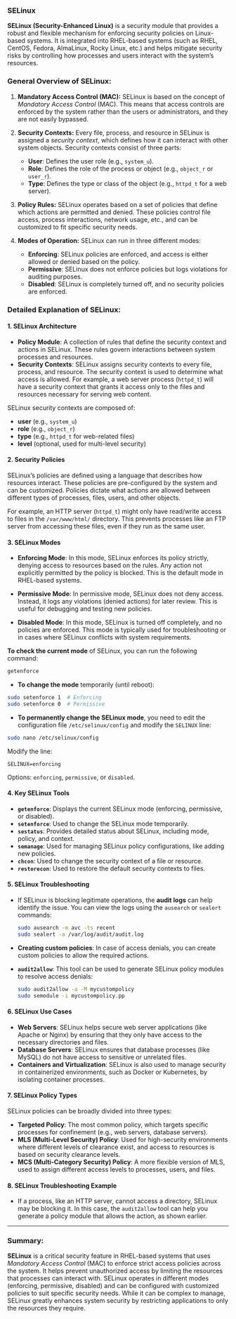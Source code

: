 ### SELinux

**SELinux (Security-Enhanced Linux)** is a security module that provides a robust and flexible mechanism for enforcing security policies on Linux-based systems. It is integrated into RHEL-based systems (such as RHEL, CentOS, Fedora, AlmaLinux, Rocky Linux, etc.) and helps mitigate security risks by controlling how processes and users interact with the system’s resources.

### General Overview of SELinux:

1. **Mandatory Access Control (MAC):**
   SELinux is based on the concept of *Mandatory Access Control* (MAC). This means that access controls are enforced by the system rather than the users or administrators, and they are not easily bypassed.

2. **Security Contexts:**
   Every file, process, and resource in SELinux is assigned a *security context*, which defines how it can interact with other system objects. Security contexts consist of three parts:
   - **User**: Defines the user role (e.g., `system_u`).
   - **Role**: Defines the role of the process or object (e.g., `object_r` or `user_r`).
   - **Type**: Defines the type or class of the object (e.g., `httpd_t` for a web server).

3. **Policy Rules:**
   SELinux operates based on a set of policies that define which actions are permitted and denied. These policies control file access, process interactions, network usage, etc., and can be customized to fit specific security needs.

4. **Modes of Operation:**
   SELinux can run in three different modes:
   - **Enforcing**: SELinux policies are enforced, and access is either allowed or denied based on the policy.
   - **Permissive**: SELinux does not enforce policies but logs violations for auditing purposes.
   - **Disabled**: SELinux is completely turned off, and no security policies are enforced.

### Detailed Explanation of SELinux:

#### 1. **SELinux Architecture**

   - **Policy Module**: A collection of rules that define the security context and actions in SELinux. These rules govern interactions between system processes and resources.
   - **Security Contexts**: SELinux assigns security contexts to every file, process, and resource. The security context is used to determine what access is allowed. For example, a web server process (`httpd_t`) will have a security context that grants it access only to the files and resources necessary for serving web content.

   SELinux security contexts are composed of:
   - **user** (e.g., `system_u`)
   - **role** (e.g., `object_r`)
   - **type** (e.g., `httpd_t` for web-related files)
   - **level** (optional, used for multi-level security)

#### 2. **Security Policies**

   SELinux’s policies are defined using a language that describes how resources interact. These policies are pre-configured by the system and can be customized. Policies dictate what actions are allowed between different types of processes, files, users, and other objects.

   For example, an HTTP server (`httpd_t`) might only have read/write access to files in the `/var/www/html/` directory. This prevents processes like an FTP server from accessing these files, even if they run as the same user.

#### 3. **SELinux Modes**

   - **Enforcing Mode**: In this mode, SELinux enforces its policy strictly, denying access to resources based on the rules. Any action not explicitly permitted by the policy is blocked. This is the default mode in RHEL-based systems.
   
   - **Permissive Mode**: In permissive mode, SELinux does not deny access. Instead, it logs any violations (denied actions) for later review. This is useful for debugging and testing new policies.
   
   - **Disabled Mode**: In this mode, SELinux is turned off completely, and no policies are enforced. This mode is typically used for troubleshooting or in cases where SELinux conflicts with system requirements.

   **To check the current mode** of SELinux, you can run the following command:
   ```bash
   getenforce
   ```

   - **To change the mode** temporarily (until reboot):
   ```bash
   sudo setenforce 1  # Enforcing
   sudo setenforce 0  # Permissive
   ```

   - **To permanently change the SELinux mode**, you need to edit the configuration file `/etc/selinux/config` and modify the `SELINUX` line:
   ```bash
   sudo nano /etc/selinux/config
   ```
   Modify the line:
   ```plaintext
   SELINUX=enforcing
   ```
   Options: `enforcing`, `permissive`, or `disabled`.

#### 4. **Key SELinux Tools**

   - **`getenforce`**: Displays the current SELinux mode (enforcing, permissive, or disabled).
   - **`setenforce`**: Used to change the SELinux mode temporarily.
   - **`sestatus`**: Provides detailed status about SELinux, including mode, policy, and context.
   - **`semanage`**: Used for managing SELinux policy configurations, like adding new policies.
   - **`chcon`**: Used to change the security context of a file or resource.
   - **`restorecon`**: Used to restore the default security contexts to files.

#### 5. **SELinux Troubleshooting**

   - If SELinux is blocking legitimate operations, the **audit logs** can help identify the issue. You can view the logs using the `ausearch` or `sealert` commands:
     ```bash
     sudo ausearch -m avc -ts recent
     sudo sealert -a /var/log/audit/audit.log
     ```

   - **Creating custom policies**: In case of access denials, you can create custom policies to allow the required actions.

   - **`audit2allow`**: This tool can be used to generate SELinux policy modules to resolve access denials:
     ```bash
     sudo audit2allow -a -M mycustompolicy
     sudo semodule -i mycustompolicy.pp
     ```

#### 6. **SELinux Use Cases**

   - **Web Servers**: SELinux helps secure web server applications (like Apache or Nginx) by ensuring that they only have access to the necessary directories and files.
   - **Database Servers**: SELinux ensures that database processes (like MySQL) do not have access to sensitive or unrelated files.
   - **Containers and Virtualization**: SELinux is also used to manage security in containerized environments, such as Docker or Kubernetes, by isolating container processes.

#### 7. **SELinux Policy Types**

   SELinux policies can be broadly divided into three types:
   - **Targeted Policy**: The most common policy, which targets specific processes for confinement (e.g., web servers, database servers).
   - **MLS (Multi-Level Security) Policy**: Used for high-security environments where different levels of clearance exist, and access to resources is based on security clearance levels.
   - **MCS (Multi-Category Security) Policy**: A more flexible version of MLS, used to assign different access levels to processes, users, and files.

#### 8. **SELinux Troubleshooting Example**

   - If a process, like an HTTP server, cannot access a directory, SELinux may be blocking it. In this case, the `audit2allow` tool can help you generate a policy module that allows the action, as shown earlier.

---

### Summary:
**SELinux** is a critical security feature in RHEL-based systems that uses *Mandatory Access Control* (MAC) to enforce strict access policies across the system. It helps prevent unauthorized access by limiting the resources that processes can interact with. SELinux operates in different modes (enforcing, permissive, disabled) and can be configured with customized policies to suit specific security needs. While it can be complex to manage, SELinux greatly enhances system security by restricting applications to only the resources they require.
